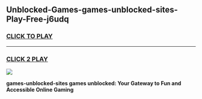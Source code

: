 
## Unblocked-Games-games-unblocked-sites-Play-Free-j6udq
<h3>
<a href="https://premium76.site?title=games-unblocked-sites&ref=24M">CLICK TO PLAY</a></h3>
<hr>

<h3>
<a href="https://premium76.site?title=games-unblocked-sites&ref=24M">CLICK 2 PLAY</a>
  
</h3>

<a href="https://premium76.site?title=games-unblocked-sites&ref=24M"><img src="https://clearcache.store/games.png"></a>


**games-unblocked-sites games unblocked: Your Gateway to Fun and Accessible Online Gaming**
